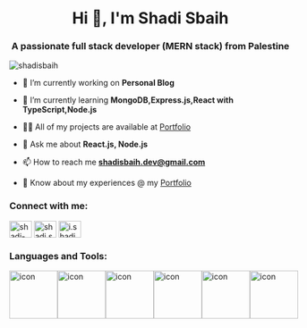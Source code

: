 <h1 align="center">Hi 👋, I'm Shadi Sbaih</h1>
<h3 align="center">A passionate full stack developer (MERN stack) from Palestine</h3>

<p align="left"> <img src="https://komarev.com/ghpvc/?username=shadisbaih&label=Profile%20views&color=0e75b6&style=flat" alt="shadisbaih" /> </p>

- 🔭 I’m currently working on **Personal Blog**

- 🌱 I’m currently learning **MongoDB,Express.js,React with TypeScript,Node.js**

- 👨‍💻 All of my projects are available at [Portfolio](https://shadisbaih.netlify.app)

- 💬 Ask me about **React.js, Node.js**

- 📫 How to reach me **shadisbaih.dev@gmail.com**

- 📄 Know about my experiences @ my [Portfolio](https://shadisbaih.netlify.app)

<h3 align="left">Connect with me:</h3>
<p align="left">
  <a href="https://linkedin.com/in/shadi-sbaih" target="blank"><img align="center" src="https://raw.githubusercontent.com/rahuldkjain/github-profile-readme-generator/master/src/images/icons/Social/linked-in-alt.svg" alt="shadi-sbaih" height="30" width="40" /></a>
  <a href="https://fb.com/shadi.sbaih.18" target="blank"><img align="center" src="https://raw.githubusercontent.com/rahuldkjain/github-profile-readme-generator/master/src/images/icons/Social/facebook.svg" alt="shadi.sbaih.18" height="30" width="40" /></a>
  <a href="https://instagram.com/i.shadi.s" target="blank"><img align="center" src="https://raw.githubusercontent.com/rahuldkjain/github-profile-readme-generator/master/src/images/icons/Social/instagram.svg" alt="i.shadi.s" height="30" width="40" /></a>
</p>

<h3 align="left">Languages and Tools:</h3>

<div style="display: flex; align-items: flex-start;"><img src="https://techstack-generator.vercel.app/js-icon.svg" alt="icon" width="86" height="86" /><img src="https://techstack-generator.vercel.app/ts-icon.svg" alt="icon" width="86" height="86" /><img src="https://techstack-generator.vercel.app/react-icon.svg" alt="icon" width="86" height="86" /><img src="https://techstack-generator.vercel.app/redux-icon.svg" alt="icon" width="86" height="86" /><img src="https://techstack-generator.vercel.app/sass-icon.svg" alt="icon" width="86" height="86" /<img src="https://techstack-generator.vercel.app/github-icon.svg" alt="icon" width="86" height="86" /><img src="https://techstack-generator.vercel.app/restapi-icon.svg" alt="icon" width="86" height="86" /></div>
